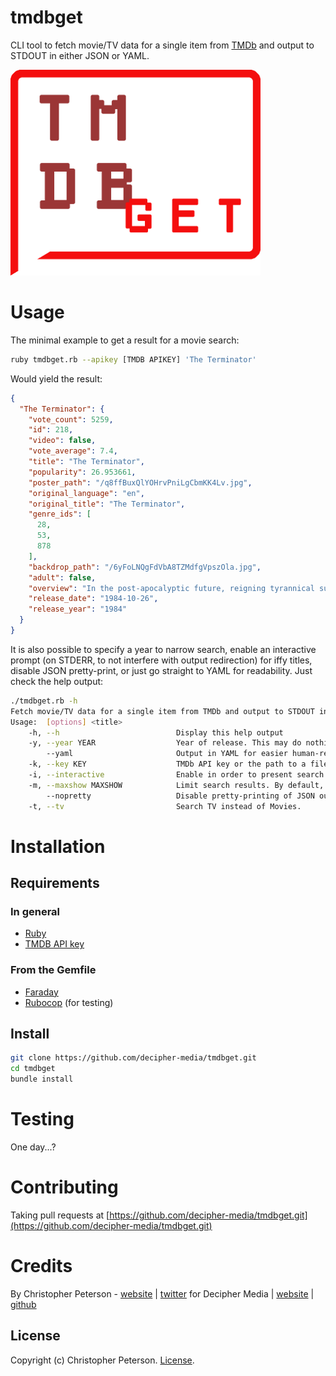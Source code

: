 tmdbget
=======

CLI tool to fetch movie/TV data for a single item from [TMDb](https://www.themoviedb.org/) and output to STDOUT in either JSON or YAML.

<img src="logo.png" width="400">

# Usage

The minimal example to get a result for a movie search:

```sh
ruby tmdbget.rb --apikey [TMDB APIKEY] 'The Terminator'
```

Would yield the result:
```json
{
  "The Terminator": {
    "vote_count": 5259,
    "id": 218,
    "video": false,
    "vote_average": 7.4,
    "title": "The Terminator",
    "popularity": 26.953661,
    "poster_path": "/q8ffBuxQlYOHrvPniLgCbmKK4Lv.jpg",
    "original_language": "en",
    "original_title": "The Terminator",
    "genre_ids": [
      28,
      53,
      878
    ],
    "backdrop_path": "/6yFoLNQgFdVbA8TZMdfgVpszOla.jpg",
    "adult": false,
    "overview": "In the post-apocalyptic future, reigning tyrannical supercomputers teleport a cyborg assassin known as the \"Terminator\" back to 1984 to kill Sarah Connor, whose unborn son is destined to lead insurgents against 21st century mechanical hegemony. Meanwhile, the human-resistance movement dispatches a lone warrior to safeguard Sarah. Can he stop the virtually indestructible killing machine?",
    "release_date": "1984-10-26",
    "release_year": "1984"
  }
}
```

It is also possible to specify a year to narrow search, enable an interactive prompt (on STDERR, to not interfere with output redirection) for iffy titles, disable JSON pretty-print, or just go straight to YAML for readability. Just check the help output:

```sh
./tmdbget.rb -h
Fetch movie/TV data for a single item from TMDb and output to STDOUT in either JSON or YAML.
Usage:  [options] <title>
    -h, --h                          Display this help output
    -y, --year YEAR                  Year of release. This may do nothing for TV search.
        --yaml                       Output in YAML for easier human-reading.
    -k, --key KEY                    TMDb API key or the path to a file containing such a key.
    -i, --interactive                Enable in order to present search results for selection on STDERR, eventually printing the final selection to STDOUT.
    -m, --maxshow MAXSHOW            Limit search results. By default, returns all.
        --nopretty                   Disable pretty-printing of JSON output.
    -t, --tv                         Search TV instead of Movies.

```

# Installation

## Requirements

### In general

* [Ruby](https://www.ruby-lang.org/en/documentation/installation/)
* [TMDB API key](https://www.themoviedb.org/documentation/api)

### From the Gemfile

* [Faraday](https://github.com/lostisland/faraday)
* [Rubocop](https://github.com/bbatsov/rubocop) (for testing)

## Install

```sh
git clone https://github.com/decipher-media/tmdbget.git
cd tmdbget
bundle install
```

# Testing

One day...?

# Contributing

Taking pull requests at [https://github.com/decipher-media/tmdbget.git](https://github.com/decipher-media/tmdbget.git)

# Credits

By Christopher Peterson - [website](https://chrispeterson.info) | [twitter](https://www.twitter.com/cspete)
for Decipher Media | [website](https://deciphermedia.tv) | [github](https://github.com/decipher-media)

License
-------

Copyright (c) Christopher Peterson. [License](LICENSE).

